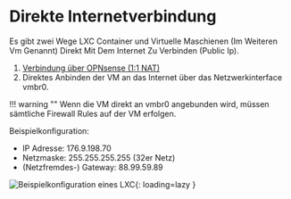 # Direkte Internetverbindung

Es gibt zwei Wege LXC Container und Virtuelle Maschienen (Im Weiteren Vm Genannt) Direkt Mit Dem Internet Zu Verbinden (Public Ip).  
1. [Verbindung über OPNsense (1:1 NAT)](../setup/opnsense.md)  
2. Direktes Anbinden der VM an das Internet über das Netzwerkinterface vmbr0.  

!!! warning ""
    Wenn die VM direkt an vmbr0 angebunden wird, müssen sämtliche Firewall Rules auf der VM erfolgen.  

Beispielkonfiguration:

- IP Adresse: 176.9.198.70  
- Netzmaske: 255.255.255.255 (32er Netz)  
- (Netzfremdes-) Gateway: 88.99.59.89  

![Beispielkonfiguration eines LXC](../img/faq/direct_internet.png?raw=true){: loading=lazy }
